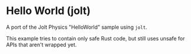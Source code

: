 # Hello World (jolt)
A port of the Jolt Physics "HelloWorld" sample using `jolt`.

This example tries to contain only safe Rust code, but still uses unsafe for APIs that aren't wrapped yet.